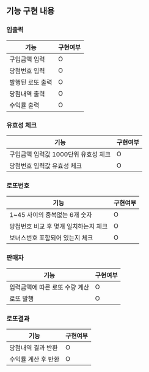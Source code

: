 ## 기능 구현 내용

### 입출력
| 기능        | 구현여부 |
|-----------|------|
| 구입금액 입력   | O    |
| 당첨번호 입력   | O    |
| 발행된 로또 출력 | O    |
| 당첨내역 출력   | O    |
| 수익률 출력    | O    |

### 유효성 체크
| 기능             | 구현여부 |
|------------------------|------|
| 구입금액 입력값 1000단위 유효성 체크 | O    |
| 당첨번호 입력값 유효성 체크        | O    |

### 로또번호
| 기능                 | 구현여부 |
|--------------------------|------|
| 1~45 사이의 중복없는 6개 숫자      | O    |
| 당첨번호 비교 후 몇개 일치하는지 체크    | O    |
| 보너스번호 포함되어 있는지 체크        | O    |

### 판매자
| 기능                   | 구현여부 |
|----------------------|------|
| 입력금액에 따른 로또 수량 계산    | O    |
| 로또 발행                | O    |

### 로또결과
| 기능      | 구현여부 |
|---------|------|
| 당첨내역 결과 반환 | O    |
| 수익률 계산 후 반환 | O    |

